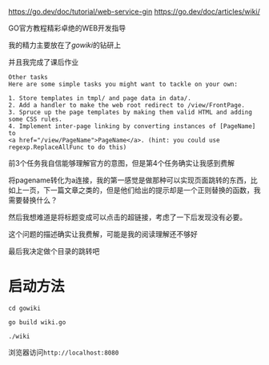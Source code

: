 https://go.dev/doc/tutorial/web-service-gin
https://go.dev/doc/articles/wiki/

GO官方教程精彩卓绝的WEB开发指导

我的精力主要放在了*gowiki*的钻研上

并且我完成了课后作业

```
Other tasks
Here are some simple tasks you might want to tackle on your own:

1. Store templates in tmpl/ and page data in data/.
2. Add a handler to make the web root redirect to /view/FrontPage.
3. Spruce up the page templates by making them valid HTML and adding some CSS rules.
4. Implement inter-page linking by converting instances of [PageName] to
<a href="/view/PageName">PageName</a>. (hint: you could use regexp.ReplaceAllFunc to do this)
```

前3个任务我自信能够理解官方的意图，但是第4个任务确实让我感到费解

将pagename转化为a连接，我的第一感觉是做那种可以实现页面跳转的东西，比如上一页，下一篇文章之类的，但是他们给出的提示却是一个正则替换的函数，我需要替换什么？

然后我想难道是将标题变成可以点击的超链接，考虑了一下后发现没有必要。

这个问题的描述确实让我费解，可能是我的阅读理解还不够好

最后我决定做个目录的跳转吧


# 启动方法
`cd gowiki`

`go build wiki.go`

`./wiki`

浏览器访问`http://localhost:8080`